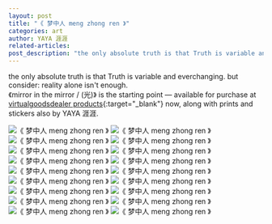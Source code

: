 ```yaml
---
layout: post
title: "《 梦中人 meng zhong ren 》"
categories: art
author: YAYA 涯涯
related-articles:
post_description: "the only absolute truth is that Truth is variable and everchanging. but consider: reality alone isn't enough."
---
```


the only absolute truth is that Truth is variable and everchanging. but consider: reality alone isn't enough.  
《mirror in the mirror / (光)》 is the starting point — available for purchase at [virtualgoodsdealer products](https://products.virtualgoodsdealer.com/category/yaya){:target="_blank"} now, along with prints and stickers also by YAYA 涯涯.

![《 梦中人 meng zhong ren 》](/assets/post_media/2021-11-15-meng-zhong-ren/Web-1920-–-1_01.gif)
![《 梦中人 meng zhong ren 》](/assets/post_media/2021-11-15-meng-zhong-ren/Web-1920-–-1_02.gif)
![《 梦中人 meng zhong ren 》](/assets/post_media/2021-11-15-meng-zhong-ren/Web-1920-–-1_03.gif)
![《 梦中人 meng zhong ren 》](/assets/post_media/2021-11-15-meng-zhong-ren/Web-1920-–-1_04.gif)
![《 梦中人 meng zhong ren 》](/assets/post_media/2021-11-15-meng-zhong-ren/Web-1920-–-1_05.gif)
![《 梦中人 meng zhong ren 》](/assets/post_media/2021-11-15-meng-zhong-ren/Web-1920-–-1_06.gif)
![《 梦中人 meng zhong ren 》](/assets/post_media/2021-11-15-meng-zhong-ren/Web-1920-–-1_07.gif)
![《 梦中人 meng zhong ren 》](/assets/post_media/2021-11-15-meng-zhong-ren/Web-1920-–-1_08.gif)
![《 梦中人 meng zhong ren 》](/assets/post_media/2021-11-15-meng-zhong-ren/Web-1920-–-1_09.gif)
![《 梦中人 meng zhong ren 》](/assets/post_media/2021-11-15-meng-zhong-ren/Web-1920-–-1_10.gif)
![《 梦中人 meng zhong ren 》](/assets/post_media/2021-11-15-meng-zhong-ren/Web-1920-–-1_11.gif)
![《 梦中人 meng zhong ren 》](/assets/post_media/2021-11-15-meng-zhong-ren/Web-1920-–-1_12.gif)
![《 梦中人 meng zhong ren 》](/assets/post_media/2021-11-15-meng-zhong-ren/Web-1920-–-1_13.gif)
![《 梦中人 meng zhong ren 》](/assets/post_media/2021-11-15-meng-zhong-ren/Web-1920-–-1_14.gif)
![《 梦中人 meng zhong ren 》](/assets/post_media/2021-11-15-meng-zhong-ren/Web-1920-–-1_15.gif)
![《 梦中人 meng zhong ren 》](/assets/post_media/2021-11-15-meng-zhong-ren/Web-1920-–-1_16.gif)
![《 梦中人 meng zhong ren 》](/assets/post_media/2021-11-15-meng-zhong-ren/Web-1920-–-1_17.gif)
![《 梦中人 meng zhong ren 》](/assets/post_media/2021-11-15-meng-zhong-ren/Web-1920-–-1_18.gif)